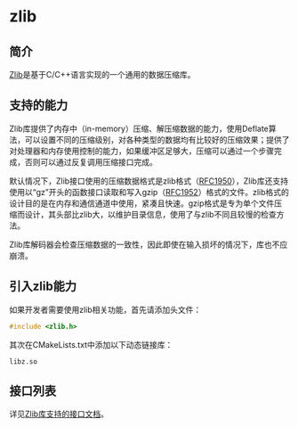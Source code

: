 # zlib

## 简介

[Zlib](https://zlib.net/)是基于C/C++语言实现的一个通用的数据压缩库。

## 支持的能力

Zlib库提供了内存中（in-memory）压缩、解压缩数据的能力，使用Deflate算法，可以设置不同的压缩级别，对各种类型的数据均有比较好的压缩效果；提供了对处理器和内存使用控制的能力，如果缓冲区足够大，压缩可以通过一个步骤完成，否则可以通过反复调用压缩接口完成。

默认情况下，Zlib接口使用的压缩数据格式是zlib格式（[RFC1950](https://www.rfc-editor.org/rfc/rfc1950)），Zlib库还支持使用以“gz”开头的函数接口读取和写入gzip（[RFC1952](https://www.rfc-editor.org/rfc/rfc1952)）格式的文件。zlib格式的设计目的是在内存和通信通道中使用，紧凑且快速。gzip格式是专为单个文件压缩而设计，其头部比zlib大，以维护目录信息，使用了与zlib不同且较慢的检查方法。

Zlib库解码器会检查压缩数据的一致性，因此即使在输入损坏的情况下，库也不应崩溃。

## 引入zlib能力

如果开发者需要使用zlib相关功能，首先请添加头文件：

```c
#include <zlib.h>
```

其次在CMakeLists.txt中添加以下动态链接库：

```
libz.so
```

## 接口列表

详见[Zlib库支持的接口文档](https://www.zlib.net/manual.html)。
